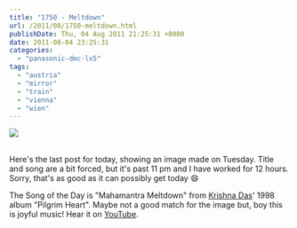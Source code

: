 ```yaml
---
title: "1750 - Meltdown"
url: /2011/08/1750-meltdown.html
publishDate: Thu, 04 Aug 2011 21:25:31 +0000
date: 2011-08-04 23:25:31
categories: 
  - "panasonic-dmc-lx5"
tags: 
  - "austria"
  - "mirror"
  - "train"
  - "vienna"
  - "wien"
---
```

<div class="container">
<div class="center"><a target="_blank" href="https://d25zfm9zpd7gm5.cloudfront.net/1200x1200/2011/20110802_182840_ps.jpg"><img src="https://d25zfm9zpd7gm5.cloudfront.net/0600x0600/2011/20110802_182840_ps.jpg" /></a></div>
</div>
<br />

Here's the last post for today, showing an image made on Tuesday. Title and song are a bit forced, but it's past 11 pm and I have worked for 12 hours. Sorry, that's as good as it can possibly get today 😄

 The Song of the Day is "Mahamantra Meltdown" from <a href="http://en.wikipedia.org/wiki/Krishna_Das_(singer)" target="_blank">Krishna Das</a>' 1998 album "Pilgrim Heart". Maybe not a good match for the image but, boy this is joyful music! Hear it on <a href="http://www.youtube.com/watch?v=EcrXFCLig3s" target="_blank">YouTube</a>.
